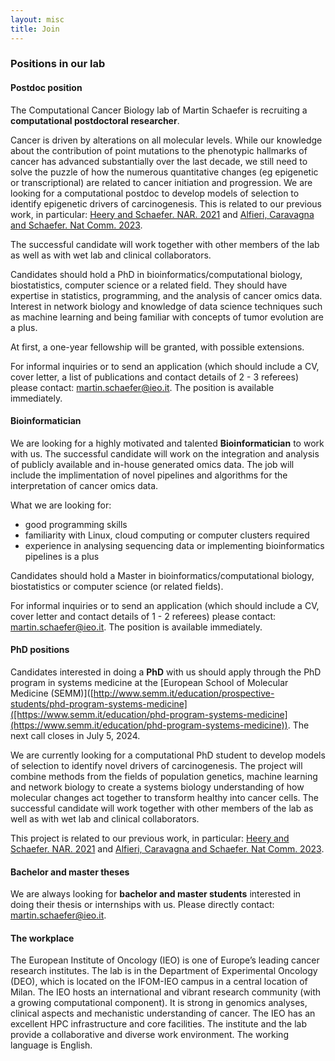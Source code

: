 ```yaml
---
layout: misc
title: Join
---
```

### Positions in our lab

#### Postdoc position

The Computational Cancer Biology lab of Martin Schaefer is recruiting a **computational postdoctoral researcher**.

Cancer is driven by alterations on all molecular levels. While our knowledge about the contribution of point mutations to the phenotypic hallmarks of cancer has advanced substantially over the last decade, we still need to solve the puzzle of how the numerous quantitative changes (eg epigenetic or transcriptional) are related to cancer initiation and progression. We are looking for a computational postdoc to develop models of selection to identify epigenetic drivers of carcinogenesis. This is related to our previous work, in particular: [Heery and Schaefer. NAR. 2021](https://doi.org/10.1093/nar/gkab1167) and [Alfieri, Caravagna and Schaefer. Nat Comm. 2023](https://doi.org/10.1038/s41467-023-39313-8).

The successful candidate will work together with other members of the lab as well as with wet lab and clinical collaborators.

Candidates should hold a PhD in bioinformatics/computational biology, biostatistics, computer science or a related field. They should have expertise in statistics, programming, and the analysis of cancer omics data. Interest in network biology and knowledge of data science techniques such as machine learning and being familiar with concepts of tumor evolution are a plus.

At first, a one-year fellowship will be granted, with possible extensions.

For informal inquiries or to send an application (which should include a CV, cover letter, a list of publications and contact details of 2 - 3 referees) please contact: martin.schaefer@ieo.it. The position is available immediately.

#### Bioinformatician

We are looking for a highly motivated and talented **Bioinformatician** to work with us. The successful candidate will work on the integration and analysis of publicly available and in-house generated omics data. The job will include the implimentation of novel pipelines and algorithms for the interpretation of cancer omics data.

What we are looking for: 
- good programming skills
- familiarity with Linux, cloud computing or computer clusters required
- experience in analysing sequencing data or implementing bioinformatics pipelines is a plus

Candidates should hold a Master in bioinformatics/computational biology, biostatistics or computer science (or related fields).

For informal inquiries or to send an application (which should include a CV, cover letter and contact details of 1 - 2 referees) please contact: martin.schaefer@ieo.it. The position is available immediately.


#### PhD positions

Candidates interested in doing a **PhD** with us should apply through the PhD program in systems medicine at the [European School of Molecular Medicine (SEMM)]([http://www.semm.it/education/prospective-students/phd-program-systems-medicine]([https://www.semm.it/education/phd-program-systems-medicine](https://www.semm.it/education/phd-program-systems-medicine)). The next call closes in July 5, 2024.

We are currently looking for a computational PhD student to develop models of selection to identify novel drivers of carcinogenesis. The project will combine methods from the fields of population genetics, machine learning and network biology to create a systems biology understanding of how molecular changes act together to transform healthy into cancer cells. The successful candidate will work together with other members of the lab as well as with wet lab and clinical collaborators.

This project is related to our previous work, in particular: [Heery and Schaefer. NAR. 2021](https://doi.org/10.1093/nar/gkab1167) and [Alfieri, Caravagna and Schaefer. Nat Comm. 2023](https://doi.org/10.1038/s41467-023-39313-8).

#### Bachelor and master theses

We are always looking for **bachelor and master students** interested in doing their thesis or internships with us. Please directly contact: martin.schaefer@ieo.it.


#### The workplace

The European Institute of Oncology (IEO) is one of Europe’s leading cancer research institutes. The lab is in the Department of Experimental Oncology (DEO), which is located on the IFOM-IEO campus in a central location of Milan. The IEO hosts an international and vibrant research community (with a growing computational component). It is strong in genomics analyses, clinical aspects and mechanistic understanding of cancer. The IEO has an excellent HPC infrastructure and core facilities. The institute and the lab provide a collaborative and diverse work environment. The working language is English.
